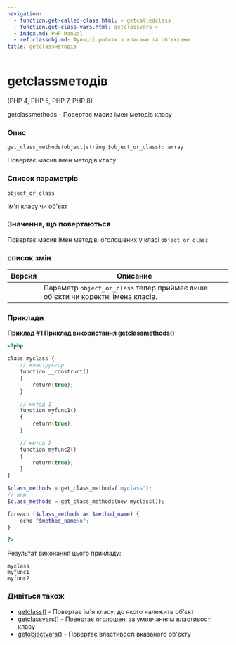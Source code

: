 ```yaml
---
navigation:
  - function.get-called-class.html: « getcalledclass
  - function.get-class-vars.html: getclassvars »
  - index.md: PHP Manual
  - ref.classobj.md: Функції роботи з класами та об'єктами
title: getclassметодів
---
```

# getclassметодів

(PHP 4, PHP 5, PHP 7, PHP 8)

getclassmethods - Повертає масив імен методів класу

### Опис

```methodsynopsis
get_class_methods(object|string $object_or_class): array
```

Повертає масив імен методів класу.

### Список параметрів

`object_or_class`

Ім'я класу чи об'єкт

### Значення, що повертаються

Повертає масив імен методів, оголошених у класі `object_or_class`

### список змін

| Версия | Описание |
| --- | --- |
|  | Параметр `object_or_class` тепер приймає лише об'єкти чи коректні імена класів. |

### Приклади

**Приклад #1 Приклад використання **getclassmethods()****

```php
<?php

class myclass {
    // конструктор
    function __construct()
    {
        return(true);
    }

    // метод 1
    function myfunc1()
    {
        return(true);
    }

    // метод 2
    function myfunc2()
    {
        return(true);
    }
}

$class_methods = get_class_methods('myclass');
// или
$class_methods = get_class_methods(new myclass());

foreach ($class_methods as $method_name) {
    echo "$method_name\n";
}

?>
```

Результат виконання цього прикладу:

```
myclass
myfunc1
myfunc2
```

### Дивіться також

-   [getclass()](function.get-class.md) - Повертає ім'я класу, до якого належить об'єкт
-   [getclassvars()](function.get-class-vars.md) - Повертає оголошені за умовчанням властивості класу
-   [getobjectvars()](function.get-object-vars.md) - Повертає властивості вказаного об'єкту
